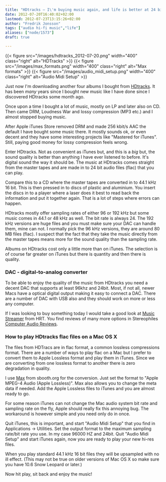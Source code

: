 ```yaml
---
title: "HDtracks – I\'m buying music again, and life is better at 24 bit"
date: 2012-07-20T16:40:02+02:00
lastmod: 2012-07-23T13:15:26+02:00
author: "Fredrik Jonsson"
tags: ["audio hi-fi music","life"]
aliases: ["node/1573"]
draft: true

---
```


{{< figure src="/images/hdtracks_2012-07-20.png" width="400" class="right" alt="HDTracks" >}}
{{< figure src="/images/max_formats.png" width="400" class="right" alt="Max formats" >}}
{{< figure src="/images/audio_midi_setup.png" width="400" class="right" alt="Audio Midi Setup" >}}

Just now I'm downloading another four albums I bought from [HDtracks](https://www.HDtracks.com/). It has been *many* years since I bought new music like I have done since I discovered HDtracks some month ago.

Once upon a time I bought a lot of music, mostly on LP and later also on CD. Then came DRM, Loudness War and lossy compression (MP3 etc.) and I almost stopped buying music.

After Apple iTunes Store removed DRM and made 256 kbit/s AAC the default I have bought some music there. It mostly sounds ok, or even decent and they have some interesting projects like "Mastered for iTunes". Still, paying good money for lossy compression feels wrong.

Enter HDtracks. Not as convenient as iTunes but, and this is a *big* but, the sound quality is better than anything I have ever listened to before. It's digital sound the way it should be. The music at HDtracks comes straight from the master tapes and are made in to 24 bit audio files (flac) that you can play.

Compare this to a CD where the master tapes are converted in to 44.1 kHz 16 bit. This is then pressed in to discs of plastic and aluminium. You insert the discs in to a player where a laser does it best to read back the information and put it together again. That is a lot of steps where errors can happen.

HDtracks mostly offer sampling rates of either 96 or 192 kHz but some music comes in 44.1 or 48 kHz as well. The bit rate is always 24. The 192 kHz versions are huge files and you must make sure your DAC can handle them, mine can not. I normally pick the 96 kHz versions, they are around 80 MB files (flac). I suspect that the fact that they take the music directly from the master tapes means more for the sound quality than the sampling rate.

Albums on HDtracks cost only a little more than on iTunes. The selection is of course far greater on iTunes but there is quantity and then there is quality.

### DAC - digital-to-analog converter

To be able to enjoy the quality of the music from HDtracks you need a decent DAC that supports at least 96khz and 24bit. Most, if not all, newer Macs have a optical digital output making it easy to connect a DAC. There are a number of DAC with USB also and they should work on more or less any computer.

If I was looking to buy something today I would take a good look at [Music Streamer](http://highresolutiontechnologies.com/) from HRT. You find reviews of many more options in Stereophiles [Computer Audio Reviews](http://www.stereophile.com/category/computer-audio-reviews/).

### How to play HDtracks flac files on a Mac OS X

The files from HDTracs are in flac format, a common lossless compressions format. There are a number of ways to play flac on a Mac but I prefer to convert them to Apple Lossless format and play them in iTunes. Since we are converting from one lossless format to another there is zero degradation in quality.

I use [Max](http://sbooth.org/Max/) from sbooth.org for the conversion. Just set the format to "Apple MPEG-4 Audio (Apple Lossless)". Max also allows you to change the meta data if needed. Add the Apple Lossless files to iTunes and you are almost ready to go.

For some reason iTunes can not change the Mac audio system bit rate and sampling rate on the fly, Apple should really fix this annoying bug. The workaround is however simple and you need only do in once.

Quit iTunes, this is important, and start "Audio Midi Setup" that you find in Applications -> Utilities. Set the output format to the maximum sampling rate/bit rate you use. In my case 96000 HZ and 24bit. Quit "Audio Midi Setup" and start iTunes again, now you are ready to play your new hi-res files.

When you play standard 44.1 kHz 16 bit files they will be upsampled with no ill effect. (This may not be true on older versions of Mac OS X so make sure you have 10.6 Snow Leopard or later.)

Now hit play, sit back and enjoy the music!

